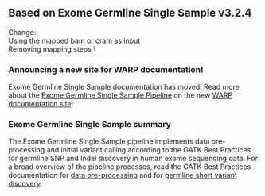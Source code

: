 
## Based on Exome Germline Single Sample v3.2.4

Change:\
Using the mapped bam or cram as input \
Removing mapping steps \

### Announcing a new site for WARP documentation!
Exome Germline Single Sample documentation has moved! Read more about the [Exome Germline Single Sample Pipeline](https://broadinstitute.github.io/warp/docs/Pipelines/Exome_Germline_Single_Sample_Pipeline/README) on the new [WARP documentation site](https://broadinstitute.github.io/warp/)!

### Exome Germline Single Sample summary
The Exome Germline Single Sample pipeline implements data pre-processing and initial variant calling according to the GATK Best Practices for germline SNP and Indel discovery in human exome sequencing data. For a broad overview of the pipeline processes, read the GATK Best Practices documentation for [data pre-processing](https://gatk.broadinstitute.org/hc/en-us/articles/360035535912) and for [germline short variant discovery](https://gatk.broadinstitute.org/hc/en-us/articles/360035535932).
